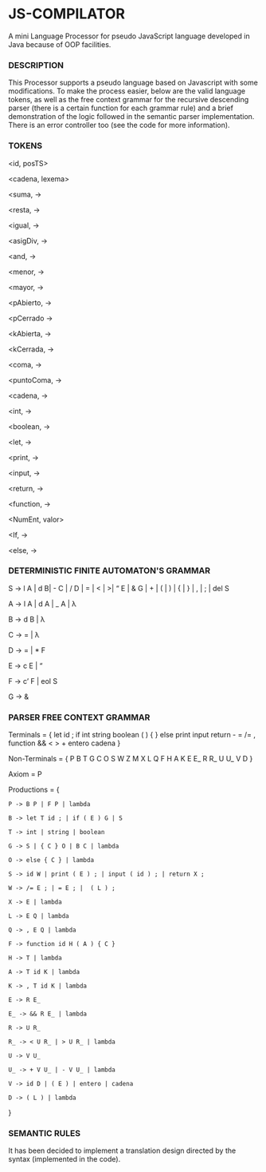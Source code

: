 # JS-COMPILATOR
A mini Language Processor for pseudo JavaScript language developed in Java because of OOP facilities.

### DESCRIPTION
This Processor supports a pseudo language based on Javascript with some modifications. To make the process easier, below are the valid language tokens, as well as the free context grammar for the recursive descending parser (there is a certain function for each grammar rule) and a brief demonstration of the logic followed in the semantic parser implementation. There is an error controller too (see the code for more information).

### TOKENS
<id, posTS>

<cadena, lexema>

<suma, ->

<resta, ->

<igual, ->

<asigDiv, ->

<and, ->

<menor, ->

<mayor, ->

<pAbierto, ->

<pCerrado ->

<kAbierta, ->

<kCerrada, ->

<coma, ->

<puntoComa, ->

<cadena, ->

<int, ->

<boolean, ->

<let, ->

<print, ->

<input, ->

<return, ->

<function, ->

<NumEnt, valor>

<If, ->

<else, ->

### DETERMINISTIC FINITE AUTOMATON'S GRAMMAR
S →  l A | d B| - C | / D | = | < | >| “ E | & G | + | ( | ) | { | } | , |  ; | del S 

A → l A | d A | _ A | λ

B → d B | λ

C → = | λ

D → = | * F

E → c E | “

F → c’ F | eol S

G → &

### PARSER FREE CONTEXT GRAMMAR
Terminals = { let id ; if int string boolean ( ) { } else print input return - = /= , function && < > + entero cadena }

Non-Terminals = { P B T G C O S W Z M X L Q F H A K E E_ R R_ U U_ V D }

Axiom = P

Productions = {

    P -> B P | F P | lambda

    B -> let T id ; | if ( E ) G | S

    T -> int | string | boolean

    G -> S | { C } O | B C | lambda

    O -> else { C } | lambda

    S -> id W | print ( E ) ; | input ( id ) ; | return X ; 

    W -> /= E ; | = E ; |  ( L ) ;

    X -> E | lambda

    L -> E Q | lambda

    Q -> , E Q | lambda

    F -> function id H ( A ) { C }

    H -> T | lambda

    A -> T id K | lambda

    K -> , T id K | lambda

    E -> R E_

    E_ -> && R E_ | lambda

    R -> U R_

    R_ -> < U R_ | > U R_ | lambda

    U -> V U_

    U_ -> + V U_ | - V U_ | lambda

    V -> id D | ( E ) | entero | cadena

    D -> ( L ) | lambda
    
}

### SEMANTIC RULES
It has been decided to implement a translation design directed by the syntax (implemented in the code).

